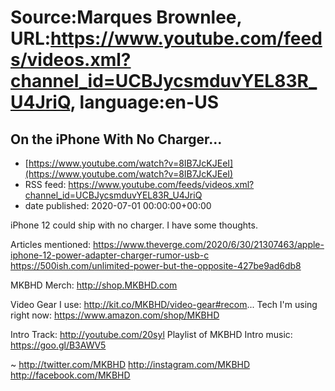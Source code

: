# Source:Marques Brownlee, URL:https://www.youtube.com/feeds/videos.xml?channel_id=UCBJycsmduvYEL83R_U4JriQ, language:en-US

## On the iPhone With No Charger...
 - [https://www.youtube.com/watch?v=8IB7JcKJEeI](https://www.youtube.com/watch?v=8IB7JcKJEeI)
 - RSS feed: https://www.youtube.com/feeds/videos.xml?channel_id=UCBJycsmduvYEL83R_U4JriQ
 - date published: 2020-07-01 00:00:00+00:00

iPhone 12 could ship with no charger. I have some thoughts.

Articles mentioned:
https://www.theverge.com/2020/6/30/21307463/apple-iphone-12-power-adapter-charger-rumor-usb-c
https://500ish.com/unlimited-power-but-the-opposite-427be9ad6db8

MKBHD Merch: http://shop.MKBHD.com

Video Gear I use: http://kit.co/MKBHD/video-gear#recom...
Tech I'm using right now: https://www.amazon.com/shop/MKBHD

Intro Track: http://youtube.com/20syl
Playlist of MKBHD Intro music: https://goo.gl/B3AWV5

~
http://twitter.com/MKBHD
http://instagram.com/MKBHD
http://facebook.com/MKBHD

